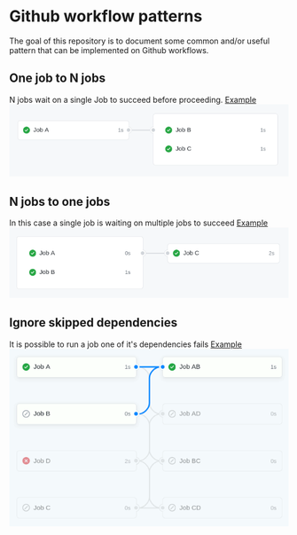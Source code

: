 # Github workflow patterns


The goal of this repository is to document some common and/or useful pattern that can be implemented on Github workflows.

## One job to N jobs
N jobs wait on a single Job to succeed before proceeding.
[Example](.github/workflows/1-to-n.yml)
![One job to N jobs](images/1-to-n.png)

## N jobs to one jobs
In this case a single job is waiting on multiple jobs to succeed
[Example](.github/workflows/n-to-1.yml)
![N jobs to one job](images/n-to-1.png)

## Ignore skipped dependencies
It is possible to run a job one of it's dependencies fails
[Example](.github/workflows/ignore-skipped.yml)
![Ignore skipped dependencies](images/ignore-skipped.gif)
